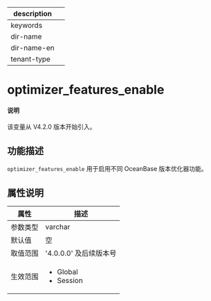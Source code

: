 |description||
|---|---|
|keywords||
|dir-name||
|dir-name-en||
|tenant-type||

# optimizer_features_enable

<main id="notice" type='explain'>
  <h4>说明</h4>
  <p>该变量从 V4.2.0 版本开始引入。</p>
</main>

## 功能描述

`optimizer_features_enable` 用于启用不同 OceanBase 版本优化器功能。

## 属性说明

| 属性 | 描述 |
| --- | --- |
| 参数类型 | varchar |
| 默认值 | 空 |
| 取值范围 | '4.0.0.0' 及后续版本号 |
| 生效范围 | <ul><li>Global  </li><li>Session </li></ul>|
